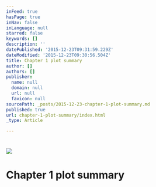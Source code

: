 ```yaml
---
inFeed: true
hasPage: true
inNav: false
inLanguage: null
starred: false
keywords: []
description: ''
datePublished: '2015-12-23T09:31:59.229Z'
dateModified: '2015-12-23T09:30:56.504Z'
title: Chapter 1 plot summary
author: []
authors: []
publisher:
  name: null
  domain: null
  url: null
  favicon: null
sourcePath: _posts/2015-12-23-chapter-1-plot-summary.md
published: true
url: chapter-1-plot-summary/index.html
_type: Article

---
```

# ![](https://the-grid-user-content.s3-us-west-2.amazonaws.com/707fad5d-a54e-4ae9-bb5a-07f8e694a645.jpg)

# Chapter 1 plot summary